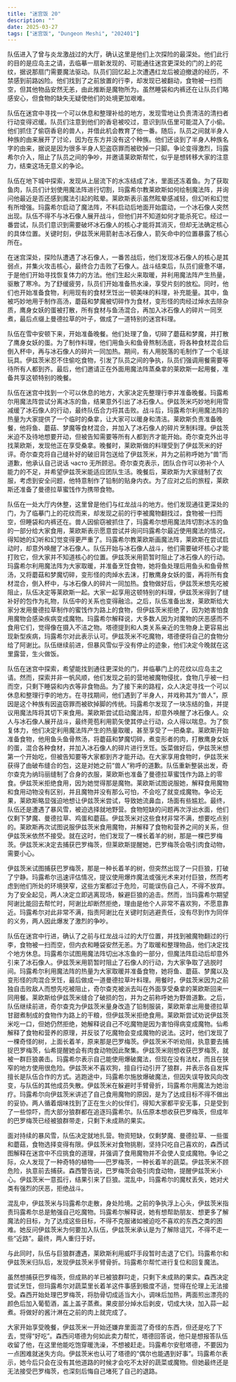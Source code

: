 ```yaml
---
title: "迷宫饭 20"
description: ""
date: 2025-03-27
tags: ["迷宫饭", "Dungeon Meshi", "202401"]
---
```


队伍进入了曾与炎龙激战过的大厅，确认这里是他们上次探险的最深处。他们此行的目的是应岛主之请，去临摹一扇新发现的、可能通往迷宫更深处的门的上的花纹，据说那扇门需要魔法驱动。队员们回忆起上次遭遇红龙后被迫撤退的经历，不禁感到前路凶险。他们找到了之前放置的行李，却发现已被翻动，食物被一扫而空，但其他物品安然无恙，由此推断是魔物所为。虽然睡袋和内裤还在让队员们略感安心，但食物的缺失无疑使他们的处境更加艰难。

队伍在迷宫中寻找一个可以休息和整理补给的地方，发现雪地让负责清洁的清扫者行动变得迟缓。队员们注意到他们的香皂被咬过，意识到队伍里可能混入了小偷。他们抓住了偷窃香皂的兽人，并借此机会教育了他一番。随后，队员之间就半身人种族的由来展开了讨论，因为在东方并没有这个种族。他们还谈到了半身人种族名字的由来，据说是因为很多半身人犯盗窃罪而被砍掉一只脚。争论变得激烈，玛露希尔介入，阻止了队员之间的争吵，并邀请莱欧斯帮忙，似乎是想转移大家的注意力，结束这场无意义的争论。

队伍在地下城中探索，发现从上层流下的水冻结成了冰，里面还冻着鱼。为了获取鱼肉，队员们计划使用魔法阵进行切割，玛露希尔教莱欧斯如何绘制魔法阵，并询问他最近是否还感到魔法引起的眩晕。莱欧斯表示虽然眩晕感减轻，但幻听和幻觉有所增强。玛露希尔启动了魔法阵，不料启动后地面开始震动，一个冰石像人突然出现。队伍不得不与冰石像人展开战斗，但他们并不知道如何才能杀死它。经过一番尝试，队员们意识到需要破坏冰石像人的核心才能将其消灭，但却无法确定核心的具体位置。关键时刻，伊兹茨米用箭射击冰石像人，箭矢命中的位置暴露了核心所在。

在迷宫深处，探险队遭遇了冰石像人，一番苦战后，他们发现冰石像人的核心是其弱点，并集火攻击核心，最终合力击败了石像人。战斗结束后，队员们疲惫不堪，于是他们开始寻找恢复体力的方法。他们生起火来取暖，并利用魔法阵产生热量，驱散了寒冷。为了舒缓疲劳，队员们开始准备热水澡，享受片刻的放松。同时，他们也开始准备食物，利用现有的食材烹饪出一顿美味的料理，补充能量。其中，鱼被巧妙地用于制作高汤，蘑菇和梦魔被切碎作为食材，变形怪的肉经过焯水去除杂质，鹰身女妖的蛋被打散，所有食材与鱼汤混合，再加入冰石像人的碎片一同烹煮，最后点缀上曼德拉草的叶子，做成了一道特别的迷宫料理。

队伍在雪中安顿下来，开始准备晚餐。他们处理了鱼，切碎了蘑菇和梦魔，并打散了鹰身女妖的蛋。为了制作料理，他们用鱼头和鱼骨熬制汤底，将各种食材混合后倒入杯中，再与冰石像人的碎片一同加热。期间，有人用脱落的毛制作了一个毛球玩具。伊兹茨米忍不住偷吃食物，引发了队员之间的争执，队员们强调用餐需要等待所有人都到齐。最后，他们邀请正在外面用魔法阵蒸桑拿的莱欧斯一起用餐，准备共享这顿特别的晚餐。

队伍在迷宫中找到一个可以休息的地方，大家决定先整理行李并准备晚餐。玛露希尔用魔法阵尝试分离冰冻的鱼，结果意外引出了冰石像人。伊兹茨米巧妙地利用雪减缓了冰石像人的行动，最终队伍合力将其击败。战斗后，玛露希尔利用魔法阵的热量为大家提供了一个临时的桑拿，让大家可以暖身和清洁。莱欧斯负责准备晚餐，他将鱼、蘑菇、梦魔等食材混合，并加入了冰石像人的碎片烹制料理。伊兹茨米迫不及待地想要开动，但被告知需要等所有人都到齐才能开始。奇尔查克外出寻找莱欧斯，发现他正在享受桑拿。晚餐时，莱欧斯做的料理受到了伊兹茨米的好评。奇尔查克将自己缝补好的破旧背包送给了伊兹茨米，并为之前称呼她为“兽”而道歉，他承认自己说话 часто 无所顾忌。奇尔查克表示，团队合作可以弥补个人能力的不足，并希望伊兹茨米能适应团队生活。晚餐后，莱欧斯为大家缝制了衣服，考虑到安全问题，他特意制作了铅制的贴身内衣。为了应对之后的旅程，莱欧斯还准备了曼德拉草蜜饯作为携带食物。

队伍在一处大厅内休整，这里曾是他们与红龙战斗的地方。他们发现通往更深处的门，为了临摹门上的花纹而来，却发现之前的行李被魔物翻找过，食物被一扫而空，但睡袋和内裤还在。兽人因偷窃被抓住了，玛露希尔想用魔法阵切割冰冻的鱼的一部分给大家食用，莱欧斯表示愿意尝试并询问玛露希尔最近使用魔法的情况，得知她的幻听和幻觉变得更严重了。玛露希尔教莱欧斯画魔法阵，莱欧斯在尝试启动时，却意外唤醒了冰石像人。队伍开始与冰石像人战斗，他们需要破坏核心才能打败它，但大家并不知道核心的位置。伊兹茨米用箭暂时阻止了冰石像人的行动。玛露希尔利用魔法阵为大家取暖，并准备烹饪食物，她将鱼处理后用鱼头和鱼骨熬汤，又将蘑菇和梦魔切碎，变形怪的肉焯水去沫，打散鹰身女妖的蛋，再将所有食材混合，倒入杯中，与冰石像人的碎片一同加热。食物做好后，伊兹茨米想先吃被阻止，队伍决定等莱欧斯一起。大家一起享用这顿特别的料理，伊兹茨米得到了缝补好的包作为礼物，队伍中的关系也变得融洽。之后，队伍准备出发，莱欧斯给大家分发用曼德拉草制作的蜜饯作为路上的食物，但伊兹茨米拒绝了，因为她害怕食用魔物会感染疾病变成魔物。玛露希尔解释说，大多数人因为对魔物的厌恶感而不食用它们，觉得像在摄入不洁之物。塔德提到和人类关系亲近的生物身上更容易出现新型疾病，玛露希尔对此表示认可。伊兹茨米不吃魔物，塔德便将自己的食物分给了阿谢比。队伍继续前进，但暴风雪似乎没有停止的迹象，他们决定今晚就在这里露营，生火做饭。

队伍在迷宫中探索，希望能找到通往更深处的门，并临摹门上的花纹以应岛主之请。然而，探索并非一帆风顺，他们发现之前的营地被魔物侵扰，食物几乎被一扫而空，只剩下睡袋和内衣等非食物品。为了接下来的路程，众人决定寻找一个可以休息和整理行李的地方。在寻找期间，他们遇到了半身人，并戏称其为“兽人”，原因是这个种族有因盗窃罪而被砍掉脚的传统。玛露希尔发现了一块冻结的鱼，并提议用魔法阵将其切下来食用。莱欧斯尝试启动魔法阵，却意外唤醒了冰石像人。众人与冰石像人展开战斗，最终莞苞利用箭矢使其停止行动，众人得以喘息。为了恢复体力，他们决定利用魔法阵产生的热量取暖，甚至享受了一把桑拿。莱欧斯开始准备食物，他用鱼头鱼骨熬汤，将蘑菇和梦魔切碎，煮变形者的肉，打散鹰身女妖的蛋，混合各种食材，并加入冰石像人的碎片进行烹饪。饭菜做好后，伊兹茨米想第一个开始吃，但被告知要等大家都到齐才能开动。在大家享用食物时，伊兹茨米获得了由破布缝合的包，这是对她之前“兽人”称呼的道歉。队伍重新整装出发，奇尔查克为纳玛丽缝制了合身的衣服，莱欧斯也准备了曼德拉草蜜饯作为路上的零食。伊兹茨米拒绝食用，因为她觉得那是魔物。莱欧斯试图说服她，解释食用魔物和食用动物没有区别，并且魔物并没有那么可怕，不会吃了就变成魔物。争论无果，莱欧斯略显强迫地想让伊兹茨米尝试，导致她流鼻血，场面有些尴尬。最终，队伍还是遭遇了暴风雪，被迫选择就地野营。食物短缺的问题再次浮出水面，他们仅剩下梦魔、曼德拉草、鸡蛋和蘑菇。伊兹茨米对这些食材非常不满，想要吃点别的。莱欧斯再次试图说服伊兹茨米食用魔物，并解释了食物和营养之间的关系，但伊兹茨米依然不接受。就在这时，他们发现了一棵长着羊的树，那是一棵巴罗梅茨。伊兹茨米决定去捕获巴罗梅茨，但莱欧斯提醒她，巴罗梅茨会吸引肉食动物，需要小心。

伊兹茨米试图捕获巴罗梅茨，那是一种长着羊的树，但突然出现了一只巨狼，打破了宁静。玛露希尔迅速评估情况，提议使用爆炸魔法或强光术来对付巨狼，然而考虑到他们所处的环境狭窄，这些方案都过于危险，可能误伤自己人，不得不放弃。为了安全起见，两人决定立即逃离现场，躲避巨狼的追击。然而，当玛露希尔期望阿谢比能回去帮忙时，阿谢比却断然拒绝，理由是他个人非常不喜欢狗，不愿意靠近。玛露希尔对此非常不满，指责阿谢比在关键时刻逃避责任，没有尽到作为同伴的义务，两人因此爆发了激烈的争吵。

队伍在迷宫中行进，确认了之前与红龙战斗过的大厅位置，并找到被魔物翻过的行李，食物被一扫而空，但内衣和睡袋安然无恙。为了取暖和整理物品，他们决定找个地方休息。玛露希尔试图用魔法阵切出冰冻鱼的一部分，但魔法阵启动后却意外引来了冰石像人。伊兹茨米用箭暂时阻止了石像人的行动，为大家争取了逃脱时间。玛露希尔利用魔法阵的热量为大家取暖并准备食物，她将鱼、蘑菇、梦魔以及变形怪的肉混合烹饪，最后做成一道曼德拉草叶料理。用餐时，伊兹茨米因为之前独自击败敌人而想先吃被阻止，奇尔查克被派去叫在外面享受桑拿的莱欧斯回来一同用餐。莱欧斯给伊兹茨米缝合了破损的包，并为之前称呼她为野兽道歉。之后，队伍继续前进，奇尔查克为伊兹茨米量身改造了铅制服装，莱欧斯拿出用曼德拉草甘甜煮制成的食物作为路上的干粮，但伊兹茨米拒绝食用。莱欧斯尝试劝说伊兹茨米吃一口，但她仍然拒绝，她解释说自己不吃魔物是因为害怕得病变成魔物。仙希解释了食物和营养的原理，并反驳了吃魔物会变成魔物的说法。这时，他们发现了一棵奇怪的树，上面长着羊，原来那是巴罗梅茨。伊兹茨米不听劝阻，执意要去捕捉巴罗梅茨，仙希提醒她会有肉食动物因此聚集。伊兹茨米刚想收获巴罗梅茨，就被一群巨狼袭击。玛露希尔表示自己能使用爆破魔法，但现在没有法杖，而且在狭窄的地方使用很危险。伊兹茨米不喜欢狗，擅自行动引开了狼群，并表示各自发挥擅长是队伍合作的方式。逃跑途中，玛露希尔施放爆破魔法，但因失误导致风向改变，与队伍的其他成员失散。伊兹茨米在躲避时手臂骨折，玛露希尔用魔法为她治疗。玛露希尔向伊兹茨米讲述了自己食用魔物的原因，是为了达成目标不得不做出的妥协。两人循着烟味找到了正在生火的伙伴们，得知大家都平安无事，只是受到了一些惊吓，而大部分狼群都在追逐玛露希尔。队伍原本想收获巴罗梅茨，但成年的巴罗梅茨已经被狼群带走，只剩下未成熟的果实。

面对持续的暴风雪，队伍决定就地扎营。物资短缺，仅剩梦魔、曼德拉草、一些蛋和蘑菇，食物选择变得有限。伊兹茨米对食物挑剔，坚持只吃自己喜欢的，森西试图解释在迷宫中不应挑食的道理，并强调了食用魔物并不会使人变成魔物。争论之际，众人发现了一种奇特的植物——巴罗梅茨，一种长着羊的蔬菜。伊兹茨米不顾危险，执意前去捕获。森西警告说，巴罗梅茨会吸引肉食动物，提醒伊兹茨米小心。伊兹茨米一意孤行，结果引来了巨狼。混乱中，玛露希尔的魔杖丢失，她对犬类有强烈的厌恶，拒绝战斗。

混乱中，伊兹茨米与玛露希尔走散，身处险境。之前的争执浮上心头，伊兹茨米指责玛露希尔总是勉强自己吃魔物。玛露希尔解释说，她有想帮助朋友、想更多了解魔法的目标，为了达成这些目标，不得不克服诸如被迫吃不喜欢的东西之类的困难。她反问伊兹茨米为何要加入队伍，伊兹茨米承认是为了解除诅咒，不得不走一些“近路”。最终，两人重归于好。

与此同时，队伍与巨狼群遭遇，莱欧斯利用威吓手段暂时击退了它们。玛露希尔和伊兹茨米归队后，发现伊兹茨米手臂骨折。玛露希尔帮忙进行复位和回复魔法。

虽然想捕获巴罗梅茨，但成熟的羊已被狼群叼走，只剩下未成熟的果实。森西决定尝试烹饪，但玛露希尔对蔬菜里长着羊这件事感到极度不适，觉得在伦理上无法接受。森西开始处理巴罗梅茨，将肋骨切成适当大小，调味后加热，两面煎出漂亮的颜色后加入葡萄酒，盖上盖子蒸煮。果皮部分焯水后剥皮，切成大块，加入蒜一起煮。将做好的酱汁淋在之前的肉上就完成了。

大家开始享受晚餐，伊兹茨米一开始还嫌弃里面混了奇怪的东西，但还是吃了下去，觉得“好吃”。森西问塔德为何如此卖力帮忙，塔德回答说，他只是想报答队伍收留了他，在这里他能吃饱穿暖洗澡，不想被赶走。玛露希尔安慰塔德，不要因为一点困难就迷失方向。伊兹茨米也认可了塔德的“偶尔也能遇到好事”。玛露希尔表示，她今后只会在没有其他道路的时候才会吃不太好的蔬菜或魔物。但她最终还是无法接受巴罗梅茨，也深刻后悔自己堵死了自己的退路。